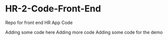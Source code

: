 # HR-2-Code-Front-End
Repo for front end HR App Code

Adding some code here
Adding more code
Adding some code for the demo
